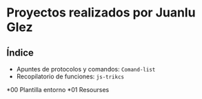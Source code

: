 # Proyectos realizados por Juanlu Glez

## Índice

* Apuntes de protocolos y comandos: `Comand-list`
* Recopilatorio de funciones: `js-trikcs`

*00 Plantilla entorno
*01 Resourses

